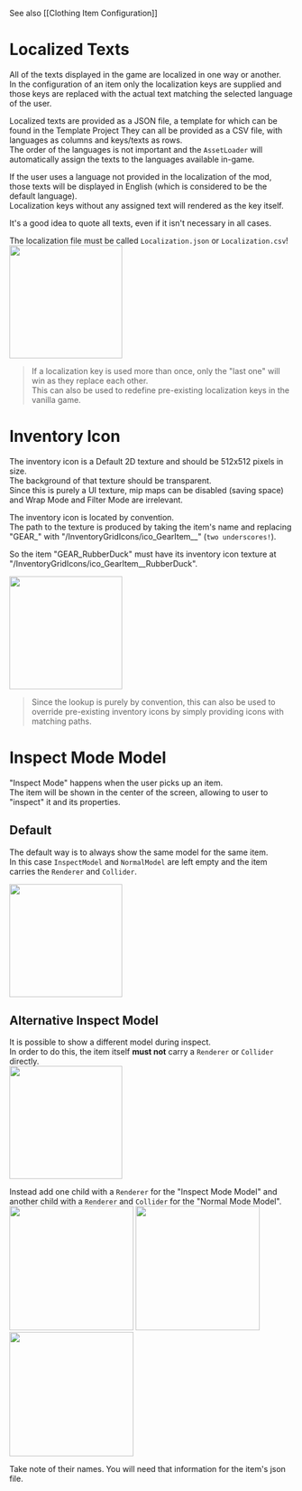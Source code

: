 See also [[Clothing Item Configuration]]

# Localized Texts

All of the texts displayed in the game are localized in one way or another.  
In the configuration of an item only the localization keys are supplied and those keys are replaced with the actual text matching the selected language of the user.

Localized texts are provided as a JSON file, a template for which can be found in the Template Project
They can all be provided as a CSV file, with languages as columns and keys/texts as rows.  
The order of the languages is not important and the `AssetLoader` will automatically assign the texts to the languages available in-game.

If the user uses a language not provided in the localization of the mod, those texts will be displayed in English (which is considered to be the default language).  
Localization keys without any assigned text will rendered as the key itself.

It's a good idea to quote all texts, even if it isn't necessary in all cases.

The localization file must be called `Localization.json` or `Localization.csv`!  
[<img src="https://raw.githubusercontent.com/ds5678/ModComponent/master/Images/item-configuration/localization.png" height="200">](https://raw.githubusercontent.com/ds5678/ModComponent/master/Images/item-configuration/localization.png)

> If a localization key is used more than once, only the "last one" will win as they replace each other.  
> This can also be used to redefine pre-existing localization keys in the vanilla game.


# Inventory Icon

The inventory icon is a Default 2D texture and should be 512x512 pixels in size.  
The background of that texture should be transparent.  
Since this is purely a UI texture, mip maps can be disabled (saving space) and Wrap Mode and Filter Mode are irrelevant.

The inventory icon is located by convention.  
The path to the texture is produced by taking the item's name and replacing "GEAR_" with "/InventoryGridIcons/ico_GearItem__" (`two underscores!`).

So the item "GEAR_RubberDuck" must have its inventory icon texture at "/InventoryGridIcons/ico_GearItem__RubberDuck".

[<img src="https://raw.githubusercontent.com/ds5678/ModComponent/master/Images/item-configuration/inventory-icon-name.png" height="200">](https://raw.githubusercontent.com/ds5678/ModComponent/master/Images/item-configuration/inventory-icon-name.png)

> Since the lookup is purely by convention, this can also be used to override pre-existing inventory icons by simply providing icons with matching paths.


# Inspect Mode Model

"Inspect Mode" happens when the user picks up an item.  
The item will be shown in the center of the screen, allowing to user to "inspect" it and its properties.

## Default
The default way is to always show the same model for the same item.  
In this case `InspectModel` and `NormalModel` are left empty and the item carries the `Renderer` and `Collider`.

[<img src="https://raw.githubusercontent.com/ds5678/ModComponent/master/Images/item-configuration/inspect-default-01.png" height="200">](https://raw.githubusercontent.com/ds5678/ModComponent/master/Images/item-configuration/inspect-default-01.png)

## Alternative Inspect Model
It is possible to show a different model during inspect.  
In order to do this, the item itself **must not** carry a `Renderer` or `Collider` directly.  
[<img src="https://raw.githubusercontent.com/ds5678/ModComponent/master/Images/item-configuration/inspect-alt-01.png" height="200">](https://raw.githubusercontent.com/ds5678/ModComponent/master/Images/item-configuration/inspect-alt-01.png)

Instead add one child with a `Renderer` for the "Inspect Mode Model" and another child with a `Renderer` and `Collider` for the "Normal Mode Model".  
[<img src="https://raw.githubusercontent.com/ds5678/ModComponent/master/Images/item-configuration/inspect-alt-02.png" width="220">](https://raw.githubusercontent.com/ds5678/ModComponent/master/Images/item-configuration/inspect-alt-02.png) [<img src="https://raw.githubusercontent.com/ds5678/ModComponent/master/Images/item-configuration/inspect-alt-03.png" width="220">](https://raw.githubusercontent.com/ds5678/ModComponent/master/Images/item-configuration/inspect-alt-03.png) [<img src="https://raw.githubusercontent.com/ds5678/ModComponent/master/Images/item-configuration/inspect-alt-04.png" width="220">](https://raw.githubusercontent.com/ds5678/ModComponent/master/Images/item-configuration/inspect-alt-04.png)

Take note of their names. You will need that information for the item's json file.